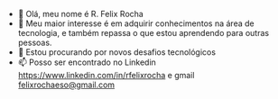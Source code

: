 - 👋 Olá, meu nome é R. Felix Rocha
- 👀 Meu maior interesse é em adquirir conhecimentos na área de tecnologia, e também repassa o que estou aprendendo para outras pessoas.
- 💞️ Estou procurando por novos desafios tecnológicos
- 📫 Posso ser encontrado no Linkedin https://www.linkedin.com/in/rfelixrocha e gmail felixrochaeso@gmail.com
<!---
RFelixRocha/RFelixRocha is a ✨ special ✨ repository because its `README.md` (this file) appears on your GitHub profile.
You can click the Preview link to take a look at your changes.
--->
